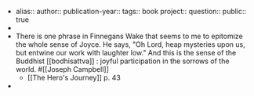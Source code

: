 - alias::
  author::
  publication-year::
  tags:: book 
  project:: 
  question::
  public:: true
-
- There is one phrase in Finnegans Wake that seems to me to epitomize the whole sense of Joyce. He says, "Oh Lord, heap mysteries upon us, but entwine our work with laughter low." And this is the sense of the Buddhist [[bodhisattva]] : joyful participation in the sorrows of the world. #[[Joseph Campbell]]
	- [[The Hero's Journey]] p. 43
-